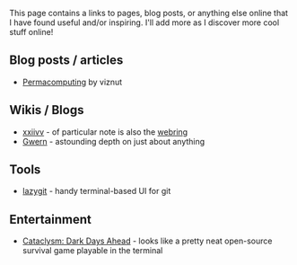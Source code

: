 This page contains a links to pages, blog posts, or anything else online that I have found useful and/or inspiring. I'll add more as I discover more cool stuff online!

## Blog posts / articles

- [Permacomputing](http://viznut.fi/texts-en/permacomputing.html) by viznut

## Wikis / Blogs

- [xxiivv](https://wiki.xxiivv.com/site/home.html) - of particular note is also the [webring](https://webring.xxiivv.com/)
- [Gwern](https://www.gwern.net/index) - astounding depth on just about anything

## Tools

- [lazygit](https://github.com/jesseduffield/lazygit) - handy terminal-based UI for git

## Entertainment

- [Cataclysm: Dark Days Ahead](https://cataclysmdda.org/) - looks like a pretty neat open-source survival game playable in the terminal